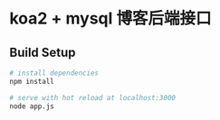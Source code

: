 # koa2 + mysql 博客后端接口

## Build Setup

``` bash
# install dependencies
npm install

# serve with hot reload at localhost:3000
node app.js

